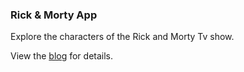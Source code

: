 ### Rick & Morty App

Explore the characters of the Rick and Morty Tv show.

View the [blog](https://sparrowbit.hashnode.dev/basic-mvvm-android-app) for details.
